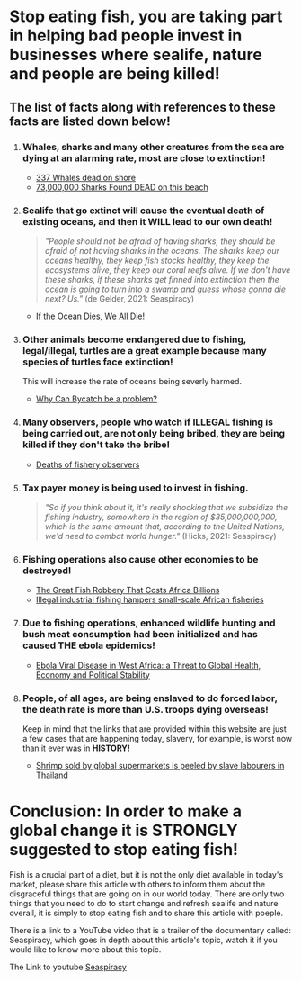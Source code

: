 # Stop eating fish, you are taking part in helping bad people invest in businesses where sealife, nature and people are being killed!

## The list of facts along with references to these facts are listed down below!

1. ### Whales, sharks and many other creatures from the sea are dying at an alarming rate, most are close to extinction!
    - [337 Whales dead on shore](https://www.nationalgeographic.com/animals/article/151120-worlds-largest-whale-stranding-sei-chile-animals#:~:text=The%20cause%20of%20the%20massive,sei%20whales%2C%20which%20are%20endangered.)
    - [73,000,000 Sharks Found DEAD on this beach](https://www.youtube.com/watch?v=WeIEaHAXYbo)

2. ### Sealife that go extinct will cause the eventual death of existing oceans, and then it **WILL** lead to our own death!
    > *"People should not be afraid of having sharks, they should be afraid of not having sharks in the oceans. The sharks keep our oceans healthy, they keep fish stocks healthy, they keep the ecosystems alive, they keep our coral reefs alive. If we don't have these sharks, if these sharks get finned into extinction then the ocean is going to turn into a swamp and guess whose gonna die next? Us."* (de Gelder, 2021: Seaspiracy) 
    - [If the Ocean Dies, We All Die!](https://seashepherd.org/2015/09/29/if-the-ocean-dies-we-all-die/) 

3. ### Other animals become endangered due to fishing, legal/illegal, turtles are a great example because many species of turtles face extinction!
    This will increase the rate of oceans being severly harmed. 
    - [Why Can Bycatch be a problem?](https://www.fisheries.noaa.gov/insight/understanding-bycatch#:~:text=Bycatch%20can%20negatively%20affect%20species,prey%20and%20sometimes%20habitat%20damage.)

4. ### Many observers, people who watch if **ILLEGAL** fishing is being carried out, are not only being bribed, they are being killed if they don't take the bribe! 
    - [Deaths of fishery observers](https://www.theguardian.com/environment/2020/may/22/disappearances-danger-and-death-what-is-happening-to-fishery-observers)

5. ### Tax payer money is being used to invest in fishing. 
    > *"So if you think about it, it's really shocking that we subsidize the fishing industry, somewhere in the region of $35,000,000,000, which is the same amount that, according to the United Nations, we'd need to combat world hunger."* (Hicks, 2021: Seaspiracy) 

6. ### Fishing operations also cause other economies to be destroyed!
    - [The Great Fish Robbery That Costs Africa Billions](https://www.cnn.com/2016/07/14/africa/great-fish-robbery#:~:text=Free%2Dfor%2Dall%20crime%20spree&text=West%20Africa%20has%20become%20a,around%202%25%20of%20its%20GDP.)
    - [Illegal industrial fishing hampers small-scale African fisheries](https://news.mongabay.com/2020/02/illegal-industrial-fishing-hampers-small-scale-african-fisheries/)

7. ### Due to fishing operations, enhanced wildlife hunting and bush meat consumption had been initialized and has caused **THE** ebola epidemics!
    - [Ebola Viral Disease in West Africa: a Threat to Global Health, Economy and Political Stability](https://news.mongabay.com/2020/02/illegal-industrial-fishing-hampers-small-scale-african-fisheries/)

8. ### People, of all ages, are being enslaved to do forced labor, the death rate is more than U.S. troops dying overseas!
    Keep in mind that the links that are provided within this website are just a few cases that are happening today, slavery, for example, is worst now than it ever was in **HISTORY!**
    - [Shrimp sold by global supermarkets is peeled by slave labourers in Thailand](https://www.theguardian.com/global-development/2015/dec/14/shrimp-sold-by-global-supermarkets-is-peeled-by-slave-labourers-in-thailand)

# Conclusion: In order to make a global change it is **STRONGLY** suggested to stop eating fish!
Fish is a crucial part of a diet, but it is not the only diet available in today's market, please share this article with others to inform them about the disgraceful things that are going on in our world today. There are only two things that you need to do to start change and refresh sealife and nature overall, it is simply to stop eating fish and to share this article with poeple. 

There is a link to a YouTube video that is a trailer of the documentary called: Seaspiracy, which goes in depth about this article's topic, watch it if you would like to know more about this topic. 

The Link to youtube [Seaspiracy](https://youtu.be/1Q5CXN7soQg?t=38)

